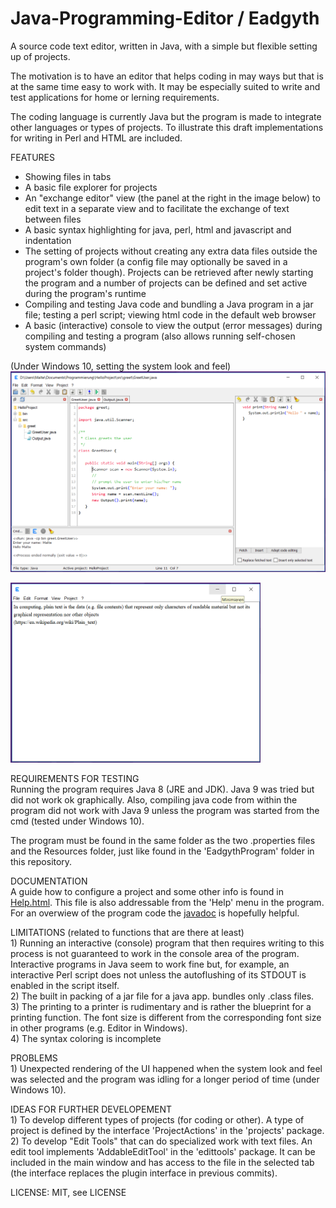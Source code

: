 # Java-Programming-Editor / Eadgyth
A source code text editor, written in Java, with a simple but flexible setting up of projects.
<p>
The motivation is to have an editor that helps coding in may ways but that is at the
same time easy to work with. It may be especially suited to write and test applications for
home or lerning requirements.
<p>
The coding language is currently Java but the program is made to integrate other languages
or types of projects. To illustrate this draft implementations for writing in Perl and HTML
are included.
<p>
FEATURES<br>
<ul>
   <li>Showing files in tabs</li>
   <li>A basic file explorer for projects</i>
   <li>An "exchange editor" view (the panel at the right in the image below) to edit text
   in a separate view and to facilitate the exchange of text between files</li>
   <li>A basic syntax highlighting for java, perl, html and javascript and indentation</li>
   <li>The setting of projects without creating any extra data files outside the program's
   own folder (a config file may optionally be saved in a project's folder though). Projects
   can be retrieved after newly starting the program and a number of projects can be defined
   and set active during the program's runtime</li>
   <li>Compiling and testing Java code and bundling a Java program in a jar file; testing
   a perl script; viewing html code in the default web browser</li>
   <li>A basic (interactive) console to view the output (error messages) during compiling
   and testing a program (also allows running self-chosen system commands)</li>
</ul>
(Under Windows 10, setting the system look and feel)<br>
<img src="Screenshots/Windows10SystemLAF.png" width="550"/>
<p>
<img src="Screenshots/SimpleEditorView.png" width="400"/>
<p>
REQUIREMENTS FOR TESTING<br>
Running the program requires Java 8 (JRE and JDK). Java 9 was tried but did not work ok
graphically. Also, compiling java code from within the program did not work with Java 9
unless the program was started from the cmd (tested under Windows 10).
<p>
The program must be found in the same folder as the two .properties files and the Resources
folder, just like found in the 'EadgythProgram' folder in this repository.<p>
<p>
DOCUMENTATION<br>
A guide how to configure a project and some other info is found in
<a href="https://rawgit.com/Eadgyth/Java-Programming-Editor/master/EadgythProgram/Resources/Help.html">Help.html</a>.
This file is also addressable from the 'Help' menu in the program. For an overwiew of the
program code the
<a href="https://rawgit.com/Eadgyth/Java-Programming-Editor/master/javadoc/index.html">javadoc</a>
is hopefully helpful.
<p>
LIMITATIONS (related to functions that are there at least)<br> 
1) Running an interactive (console) program that then requires writing to this process is not
guaranteed to work in the console area of the program. Interactive programs in Java seem to
work fine but, for example, an interactive Perl script does not unless the autoflushing of its
STDOUT is enabled in the script itself.
<br>
2) The built in packing of a jar file for a java app. bundles only .class files.
<br>
3) The printing to a printer is rudimentary and is rather the blueprint for a printing function.
The font size is different from the corresponding font size in other programs (e.g. Editor in Windows).
<br>
4) The syntax coloring is incomplete
<p>
PROBLEMS <br>
1) Unexpected rendering of the UI happened when the system look and feel was selected and the
program was idling for a longer period of time (under Windows 10).<br>
<p>
IDEAS FOR FURTHER DEVELOPEMENT<br>
1) To develop different types of projects (for coding or other). A type of project is defined by
   the interface 'ProjectActions' in the 'projects' package.<br>
2) To develop "Edit Tools" that can do specialized work with text files. An edit tool implements
   'AddableEditTool' in the 'edittools' package. It can be included in the main window and has
   access to the file in the selected tab (the interface replaces the plugin interface in previous
   commits).
<p>
LICENSE: MIT, see LICENSE<br>
